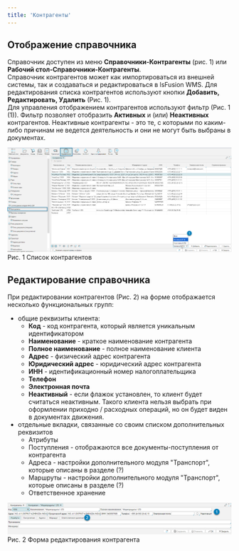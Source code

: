 ```yaml
---
title: 'Контрагенты'
---
```


## Отображение справочника

Справочник доступен из меню **Справочники-Контрагенты** (рис. 1) или **Рабочий стол-Справочники-Контрагенты**.<br/>
Справочник контрагентов может как импортироваться из внешней системы, так и создаваться и редактироваться в lsFusion WMS. 
Для редактирования списка контрагентов используют кнопки **Добавить, Редактировать, Удалить** (Рис. 1).  
Для управления отображением контрагентов используют фильтр (Рис. 1 (1)). Фильтр позволяет отобразить **Активных** и (или) 
**Неактивных** контрагентов. Неактивные контрагенты - это те, с которыми по каким-либо причинам не ведется деятельность 
и они не могут быть выбраны в документах.

![](img/legalentites1.png)  
Рис. 1 Список контрагентов

## Редактирование справочника

При редактировании контрагентов (Рис. 2) на форме отображается несколько функциональных групп:
- общие реквизиты клиента: 
  - **Код** - код контрагента, который является уникальным идентификатором
  - **Наименование** - краткое наименование контрагента
  - **Полное наименование** - полное наименование клиента
  - **Адрес** - физический адрес контрагента
  - **Юридический адрес** - юридический адрес контрагента
  - **ИНН** - идентификационный номер налогоплательщика
  - **Телефон**
  - **Электронная почта**
  - **Неактивный** - если флажок установлен, то клиент будет считаться неактивным. 
Такого клиента нельзя выбрать при оформлении приходно / расходных операций, но он будет виден в документах движения.
- отдельные вкладки, связанные со своим списком дополнительных реквизитов
  - Атрибуты
  - Поступления - отображаются все документы-поступления от контрагента
  - Адреса - настройки дополнительного модуля "Транспорт", которые описаны в разделе (?)
  - Маршруты - настройки дополнительного модуля "Транспорт", которые описаны в разделе (?)
  - Ответственное хранение 

![](img/legalentites2.png)  
Рис. 2 Форма редактирования контрагента



